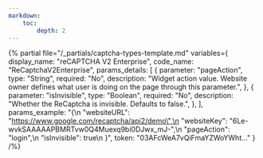 ```yaml
---
markdown:
    toc:
        depth: 2
---
```

{% partial
    file="/_partials/captcha-types-template.md"
    variables={
        display_name: "reCAPTCHA V2 Enterprise",
        code_name: "ReCaptchaV2Enterprise",
        params_details: [
            {
                parameter: "pageAction",
                type: "String",
                required: "No",
                description: "Widget action value. Website owner defines what user is doing on the page through this parameter.",
            },
            {
                parameter: "isInvisible",
                type: "Boolean",
                required: "No",
                description: "Whether the ReCaptcha is invisible. Defaults to false.",
            },
        ],
        params_example: "{\n        \"websiteURL\": \"https://www.google.com/recaptcha/api2/demo\",\n        \"websiteKey\": \"6Le-wvkSAAAAAPBMRTvw0Q4Muexq9bi0DJwx_mJ-\",\n        \"pageAction\": \"login\",\n        \"isInvisible\": true\n    }",
         token: "03AFcWeA7vQiFmaYZWoYWht..."
    }
/%}

